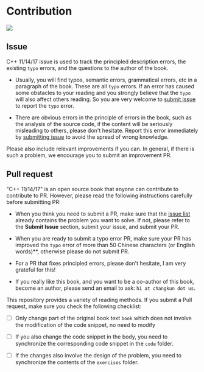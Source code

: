 # Contribution

[![](https://img.shields.io/badge/chat-community-667ed5.svg)](./assets/community.md) 

## Issue

C++ 11/14/17 issue is used to track the principled description errors, the existing `typo` errors, and the questions to the author of the book.

- Usually, you will find typos, semantic errors, grammatical errors, etc in a paragraph of the book.
These are all `typo` errors. If an error has caused some obstacles to your reading and
you strongly believe that the `typo` will also affect others reading.
So you are very welcome to [submit issue](https://github.com/changkun/modern-cpp-tutorial/issues) to report the `typo` error.

- There are obvious errors in the principle of errors in the book, such as the analysis of the source code,
if the content will be seriously misleading to others, please don't hesitate.
Report this error immediately by [submitting issue](https://github.com/changkun/modern-cpp-tutorial/issues) to avoid the spread of wrong knowledge.

Please also include relevant improvements if you can. In general, if there is such a problem, we encourage you to submit an improvement PR.

## Pull request

"C++ 11/14/17" is an open source book that anyone can contribute to contribute to PR. However, please read the following instructions carefully before submitting PR:

- When you think you need to submit a PR, make sure that the [issue list](https://github.com/changkun/modern-cpp-tutorial/issues) already contains the problem you want to solve.
If not, please refer to the **Submit Issue** section, submit your issue, and submit your PR.

- When you are ready to submit a typo error PR, make sure your PR has improved the `typo` error of more than 50 Chinese characters (or English words)**, otherwise please do not submit PR.
- For a PR that fixes principled errors, please don't hesitate, I am very grateful for this!
- If you really like this book, and you want to be a co-author of this book, become an author, please send an email to ask: `hi at changkun dot us`.

This repository provides a variety of reading methods. If you submit a Pull request, make sure you check the following checklist:

- [ ] Only change part of the original book text `book` which does not involve the modification of the code snippet, no need to modify
- [ ] If you also change the code snippet in the body, you need to synchronize the corresponding code snippet in the `code` folder.
- [ ] If the changes also involve the design of the problem, you need to synchronize the contents of the `exercises` folder.

